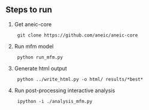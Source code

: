 Steps to run
--

1. Get aneic-core 

        git clone https://github.com/aneic/aneic-core

2. Run mfm model 

        python run_mfm.py

3. Generate html output

        python ../write_html.py -o html/ results/*best*

4. Run post-processing interactive analysis

        ipython -i ./analysis_mfm.py
